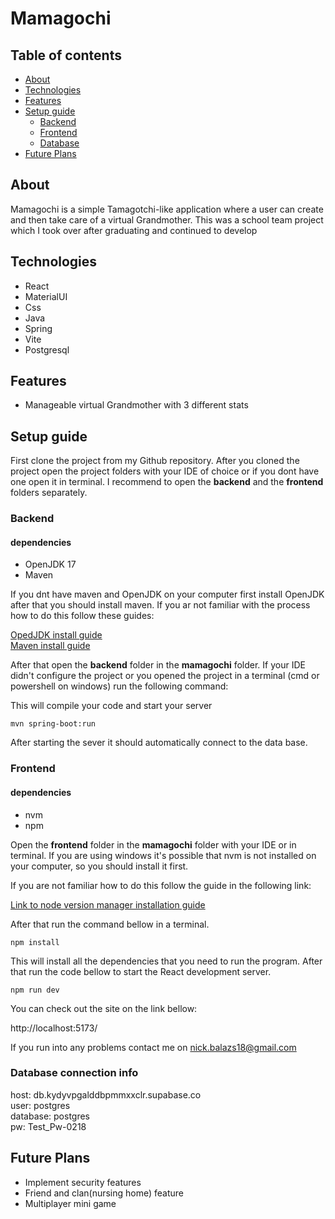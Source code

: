 # Mamagochi


## Table of contents
- [About](#about)
- [Technologies](#technologies)
- [Features](#features)
- [Setup guide](#setup-guide)
    - [Backend](#backend)
    - [Frontend](#frontend)
    - [Database](#database-connection-info)
- [Future Plans](#future-plans)

## About

Mamagochi is a simple Tamagotchi-like application where a user can create and then take care of a virtual Grandmother. This was a school team project which I took over after graduating and continued to develop

## Technologies

- React
- MaterialUI
- Css
- Java
- Spring
- Vite
- Postgresql

## Features
- Manageable virtual Grandmother with 3 different stats

## Setup guide

First clone the project from my Github repository. After you cloned the project open the project folders with your IDE
of choice or if you dont have one open it in terminal. I recommend to open the **backend** and the **frontend** folders separately.

### Backend

#### dependencies
- OpenJDK 17
- Maven

If you dnt have maven and OpenJDK on your computer first install OpenJDK after that you should install maven.
If you ar not familiar with the process how to do this follow these guides:

[OpedJDK install guide](https://openjdk.org/install/) <br>
[Maven install guide](https://www.javatpoint.com/how-to-install-maven)


After that open the **backend** folder in the **mamagochi** folder. If your IDE didn't configure the project or you opened the project in a terminal (cmd or powershell on windows) run the following command:

This will compile your code and start your server
```angular2html
mvn spring-boot:run
```


After starting the sever it should automatically connect to the data base.


### Frontend

#### dependencies
- nvm
- npm

Open the **frontend** folder in the **mamagochi** folder with your IDE or in terminal. If you are using windows it's possible that nvm is not installed on your computer,
so you should install it first. <br>

If you are not familiar how to do this follow the guide in the following link:

[Link to node version manager installation guide](https://www.freecodecamp.org/news/nvm-for-windows-how-to-download-and-install-node-version-manager-in-windows-10/)

After that run the command bellow in a terminal.

```angular2html
npm install
```
This will install all the dependencies that you need to run the program.
After that run the code bellow to start the React development server.

```angular2html
npm run dev
```
You can check out the site on the link bellow:

http://localhost:5173/

If you run into any problems contact me on nick.balazs18@gmail.com


### Database connection info
host: db.kydyvpgalddbpmmxxclr.supabase.co <br>
user: postgres <br>
database: postgres <br>
pw: Test_Pw-0218

## Future Plans
- Implement security features
- Friend and clan(nursing home) feature
- Multiplayer mini game





